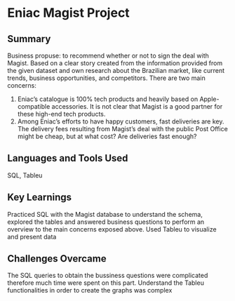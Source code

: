 # Eniac Magist Project

## Summary
Business propuse: to recommend whether or not to sign the deal with Magist. Based on a clear story created from the information provided from the given dataset and own research about the Brazilian market, like current trends, business opportunities, and competitors.
There are two main concerns:
1. Eniac’s catalogue is 100% tech products and heavily based on Apple-compatible accessories. It is not clear that Magist is a good partner for these high-end tech products.
2. Among Eniac’s efforts to have happy customers, fast deliveries are key. The delivery fees resulting from Magist’s deal with the public Post Office might be cheap, but at what cost? Are deliveries fast enough?
## Languages and Tools Used
SQL, Tableu

## Key Learnings
Practiced SQL with the Magist database to understand the schema, explored the tables and answered business questions to perform an overview to the main concerns exposed above. 
Used Tableu to visualize and present data

## Challenges Overcame
The SQL queries to obtain the bussiness questions were complicated therefore much time were spent on this part. Understand the Tableu functionalities in order to create the graphs was complex

